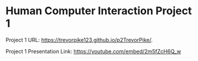 # Human Computer Interaction Project 1
Project 1 URL: https://trevorpike123.github.io/p2TrevorPike/.

Project 1 Presentation Link: https://youtube.com/embed/2m5fZcH6Q_w
